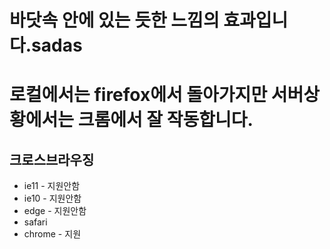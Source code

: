 # 바닷속 안에 있는 듯한 느낌의 효과입니다.sadas

# 로컬에서는 firefox에서 돌아가지만 서버상황에서는 크롬에서 잘 작동합니다.

## 크로스브라우징
- ie11 - 지원안함
- ie10 - 지원안함
- edge - 지원안함
- safari
- chrome - 지원



